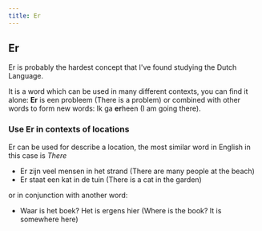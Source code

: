 ```yaml
---
title: Er
---
```


## Er

Er is probably the hardest concept that I've found studying the Dutch Language.

It is a word which can be used in many different contexts, you can find it alone: **Er** is een probleem (There is a problem) or combined with other words to form new words: Ik ga **er**heen (I am going there).

### Use Er in contexts of locations

Er can be used for describe a location, the most similar word in English in this case is *There*
* Er zijn veel mensen in het strand (There are many people at the beach)
* Er staat een kat in de tuin (There is a cat in the garden)

or in conjunction with another word:
* Waar is het boek? Het is ergens hier (Where is the book? It is somewhere here)



